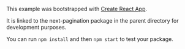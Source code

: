 This example was bootstrapped with [Create React App](https://github.com/facebook/create-react-app).

It is linked to the next-pagination package in the parent directory for development purposes.

You can run `npm install` and then `npm start` to test your package.
